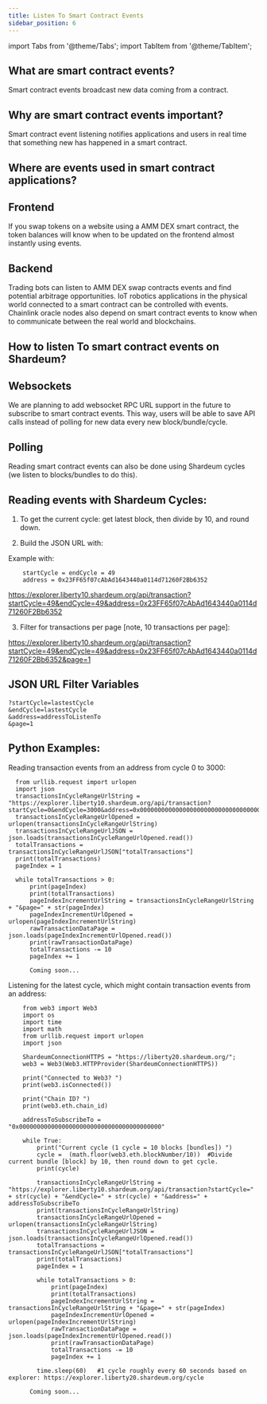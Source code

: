 ```yaml
---
title: Listen To Smart Contract Events
sidebar_position: 6
---
```


import Tabs from '@theme/Tabs';
import TabItem from '@theme/TabItem';

## What are smart contract events?

Smart contract events broadcast new data coming from a contract.

## Why are smart contract events important?

Smart contract event listening notifies applications and users in real time that something new has happened in a smart contract.

## Where are events used in smart contract applications?

## Frontend

If you swap tokens on a website using a AMM DEX smart contract, the token balances will know when to be updated on the frontend almost instantly using events.

## Backend

Trading bots can listen to AMM DEX swap contracts events and find potential arbitrage opportunities.
IoT robotics applications in the physical world connected to a smart contract can be controlled with events.
Chainlink oracle nodes also depend on smart contract events to know when to communicate between the real world and blockchains.

## How to listen To smart contract events on Shardeum?

## Websockets

We are planning to add websocket RPC URL support in the future to subscribe to smart contract events.
This way, users will be able to save API calls instead of polling for new data every new block/bundle/cycle.

## Polling

Reading smart contract events can also be done using Shardeum cycles (we listen to blocks/bundles to do this).

## Reading events with Shardeum Cycles:

1. To get the current cycle: get latest block, then divide by 10, and round down.

2. Build the JSON URL with:

Example with:

        startCycle = endCycle = 49
        address = 0x23FF65f07cAbAd1643440a0114d71260F2Bb6352

https://explorer.liberty10.shardeum.org/api/transaction?startCycle=49&endCycle=49&address=0x23FF65f07cAbAd1643440a0114d71260F2Bb6352

3. Filter for transactions per page [note, 10 transactions per page]:

https://explorer.liberty10.shardeum.org/api/transaction?startCycle=49&endCycle=49&address=0x23FF65f07cAbAd1643440a0114d71260F2Bb6352&page=1


## JSON URL Filter Variables

    ?startCycle=lastestCycle
    &endCycle=lastestCycle
    &address=addressToListenTo
    &page=1

## Python Examples:

Reading transaction events from an address from cycle 0 to 3000:

<Tabs>
  <TabItem value="python" label="Python" default>

      from urllib.request import urlopen
      import json
      transactionsInCycleRangeUrlString = "https://explorer.liberty10.shardeum.org/api/transaction?startCycle=0&endCycle=3000&address=0x0000000000000000000000000000000000000000"
      transactionsInCycleRangeUrlOpened = urlopen(transactionsInCycleRangeUrlString)
      transactionsInCycleRangeUrlJSON = json.loads(transactionsInCycleRangeUrlOpened.read())
      totalTransactions = transactionsInCycleRangeUrlJSON["totalTransactions"]
      print(totalTransactions)
      pageIndex = 1

      while totalTransactions > 0:
          print(pageIndex)
          print(totalTransactions)
          pageIndexIncrementUrlString = transactionsInCycleRangeUrlString + "&page=" + str(pageIndex)
          pageIndexIncrementUrlOpened = urlopen(pageIndexIncrementUrlString)
          rawTransactionDataPage = json.loads(pageIndexIncrementUrlOpened.read())
          print(rawTransactionDataPage)
          totalTransactions -= 10
          pageIndex += 1
  </TabItem>
  <TabItem value="javascript" label="Javascript" default>

          Coming soon...

  </TabItem>
</Tabs>



Listening for the latest cycle, which might contain transaction events from an address:

<Tabs>
  <TabItem value="python" label="Python" default>


        from web3 import Web3
        import os
        import time
        import math
        from urllib.request import urlopen
        import json

        ShardeumConnectionHTTPS = "https://liberty20.shardeum.org/";
        web3 = Web3(Web3.HTTPProvider(ShardeumConnectionHTTPS))

        print("Connected to Web3? ")
        print(web3.isConnected())

        print("Chain ID? ")
        print(web3.eth.chain_id)

        addressToSubscribeTo = "0x0000000000000000000000000000000000000000"

        while True:
            print("Current cycle (1 cycle = 10 blocks [bundles]) ")
            cycle =  (math.floor(web3.eth.blockNumber/10))  #Divide current bundle [block] by 10, then round down to get cycle.
            print(cycle)

            transactionsInCycleRangeUrlString = "https://explorer.liberty10.shardeum.org/api/transaction?startCycle=" + str(cycle) + "&endCycle=" + str(cycle) + "&address=" + addressToSubscribeTo
            print(transactionsInCycleRangeUrlString)
            transactionsInCycleRangeUrlOpened = urlopen(transactionsInCycleRangeUrlString)
            transactionsInCycleRangeUrlJSON = json.loads(transactionsInCycleRangeUrlOpened.read())
            totalTransactions = transactionsInCycleRangeUrlJSON["totalTransactions"]
            print(totalTransactions)
            pageIndex = 1

            while totalTransactions > 0:
                print(pageIndex)
                print(totalTransactions)
                pageIndexIncrementUrlString = transactionsInCycleRangeUrlString + "&page=" + str(pageIndex)
                pageIndexIncrementUrlOpened = urlopen(pageIndexIncrementUrlString)
                rawTransactionDataPage = json.loads(pageIndexIncrementUrlOpened.read())
                print(rawTransactionDataPage)
                totalTransactions -= 10
                pageIndex += 1

            time.sleep(60)   #1 cycle roughly every 60 seconds based on explorer: https://explorer.liberty20.shardeum.org/cycle

  </TabItem>
  <TabItem value="javascript" label="Javascript" default>

          Coming soon...

  </TabItem>
</Tabs>
